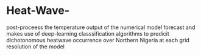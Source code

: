 # Heat-Wave-
post-proceess the temperature output of the numerical model forecast and makes use of deep-learning classsification algorithms
to predicit dichotonomous heatwave occurrence over Northern Nigeria at each grid resolution of the model 
